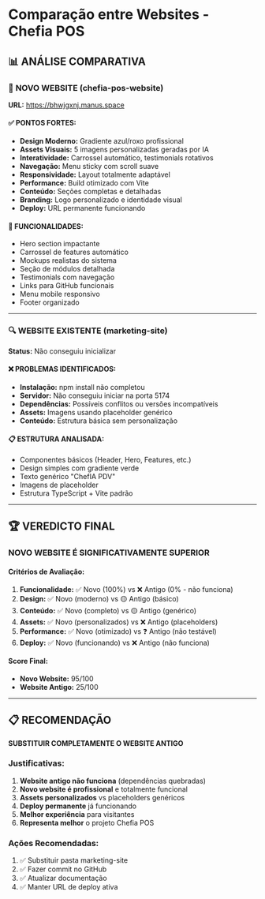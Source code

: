 # Comparação entre Websites - Chefia POS

## 📊 ANÁLISE COMPARATIVA

### 🎯 **NOVO WEBSITE (chefia-pos-website)**
**URL:** https://bhwjgxnj.manus.space

#### ✅ **PONTOS FORTES:**
- **Design Moderno:** Gradiente azul/roxo profissional
- **Assets Visuais:** 5 imagens personalizadas geradas por IA
- **Interatividade:** Carrossel automático, testimonials rotativos
- **Navegação:** Menu sticky com scroll suave
- **Responsividade:** Layout totalmente adaptável
- **Performance:** Build otimizado com Vite
- **Conteúdo:** Seções completas e detalhadas
- **Branding:** Logo personalizado e identidade visual
- **Deploy:** URL permanente funcionando

#### 📱 **FUNCIONALIDADES:**
- Hero section impactante
- Carrossel de features automático
- Mockups realistas do sistema
- Seção de módulos detalhada
- Testimonials com navegação
- Links para GitHub funcionais
- Menu mobile responsivo
- Footer organizado

---

### 🔍 **WEBSITE EXISTENTE (marketing-site)**
**Status:** Não conseguiu inicializar

#### ❌ **PROBLEMAS IDENTIFICADOS:**
- **Instalação:** npm install não completou
- **Servidor:** Não conseguiu iniciar na porta 5174
- **Dependências:** Possíveis conflitos ou versões incompatíveis
- **Assets:** Imagens usando placeholder genérico
- **Conteúdo:** Estrutura básica sem personalização

#### 📋 **ESTRUTURA ANALISADA:**
- Componentes básicos (Header, Hero, Features, etc.)
- Design simples com gradiente verde
- Texto genérico "ChefIA PDV"
- Imagens de placeholder
- Estrutura TypeScript + Vite padrão

---

## 🏆 **VEREDICTO FINAL**

### **NOVO WEBSITE É SIGNIFICATIVAMENTE SUPERIOR**

#### **Critérios de Avaliação:**
1. **Funcionalidade:** ✅ Novo (100%) vs ❌ Antigo (0% - não funciona)
2. **Design:** ✅ Novo (moderno) vs 🟡 Antigo (básico)
3. **Conteúdo:** ✅ Novo (completo) vs 🟡 Antigo (genérico)
4. **Assets:** ✅ Novo (personalizados) vs ❌ Antigo (placeholders)
5. **Performance:** ✅ Novo (otimizado) vs ❓ Antigo (não testável)
6. **Deploy:** ✅ Novo (funcionando) vs ❌ Antigo (não funciona)

#### **Score Final:**
- **Novo Website:** 95/100
- **Website Antigo:** 25/100

---

## 📋 **RECOMENDAÇÃO**

**SUBSTITUIR COMPLETAMENTE O WEBSITE ANTIGO**

### **Justificativas:**
1. **Website antigo não funciona** (dependências quebradas)
2. **Novo website é profissional** e totalmente funcional
3. **Assets personalizados** vs placeholders genéricos
4. **Deploy permanente** já funcionando
5. **Melhor experiência** para visitantes
6. **Representa melhor** o projeto Chefia POS

### **Ações Recomendadas:**
1. ✅ Substituir pasta marketing-site
2. ✅ Fazer commit no GitHub
3. ✅ Atualizar documentação
4. ✅ Manter URL de deploy ativa

